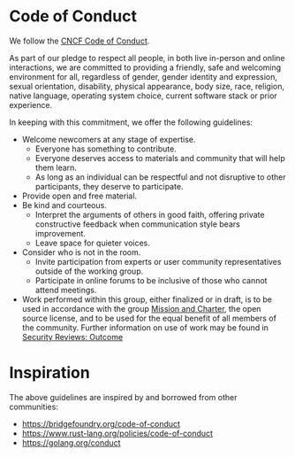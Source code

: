 # Code of Conduct

We follow the [CNCF Code of Conduct][cncf-coc].

As part of our pledge to respect all people, in both live in-person and online
interactions, we are committed to providing a friendly, safe and welcoming
environment for all, regardless of gender, gender identity and expression,
sexual orientation, disability, physical appearance, body size, race, religion,
native language, operating system choice, current software stack or prior
experience.

In keeping with this commitment, we offer the following guidelines:
   * Welcome newcomers at any stage of expertise.
     * Everyone has something to contribute.
     * Everyone deserves access to materials and community that will help them
       learn.
     * As long as an individual can be respectful and not disruptive to other
       participants, they deserve to participate.
   * Provide open and free material.
   * Be kind and courteous.
     * Interpret the arguments of others in good faith, offering private
       constructive feedback when communication style bears improvement.
     * Leave space for quieter voices.
   * Consider who is not in the room.
     * Invite participation from experts or user community representatives
       outside of the working group.
     * Participate in online forums to be inclusive of those who cannot attend
       meetings.
   * Work performed within this group, either finalized or in draft, is to be
     used in accordance with the group [Mission and
     Charter][charter],
     the open source license, and to be used for the equal benefit of all
     members of the community.  Further information on use of work may be found
     in [Security Reviews:
     Outcome][review-outcome]

# Inspiration

The above guidelines are inspired by and borrowed from other communities:

* https://bridgefoundry.org/code-of-conduct
* https://www.rust-lang.org/policies/code-of-conduct
* https://golang.org/conduct

[cncf-coc]: https://github.com/cncf/foundation/blob/master/code-of-conduct.md  
[charter]: https://github.com/cncf/tag-security/blob/main/governance/charter.md
[review-outcome]: https://github.com/cncf/tag-security/tree/main/assessments#outcome